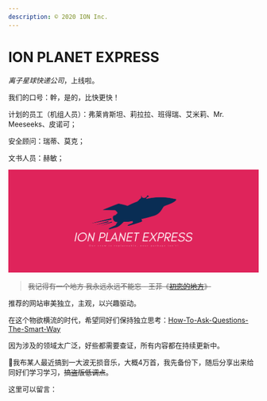 ```yaml
---
description: © 2020 ION Inc.
---
```


# ION PLANET EXPRESS

_离子星球快递公司_，上线啦。

我们的口号：幹，是的，比快更快！

计划的员工（机组人员）：弗莱肯斯坦、莉拉拉、班得瑞、艾米莉、Mr. Meeseeks、皮诺可；

安全顾问：瑞蒂、莫克；

文书人员：赫敏；

![](.gitbook/assets/cover_1.png)

> ~~我记得有一个地方 我永远永远不能忘 - 王菲《~~[~~初恋的地方~~](https://youtu.be/bivSDOvtdYw?list=PL3Zj7X3zAimKFSEflbe-i5hHbnRCgSvec)~~》~~

推荐的网站审美独立，主观，以兴趣驱动。

在这个物欲横流的时代，希望同好们保持独立思考：[How-To-Ask-Questions-The-Smart-Way](https://github.com/ryanhanwu/How-To-Ask-Questions-The-Smart-Way)

因为涉及的领域太广泛，好些都需要查证，所有内容都在持续更新中。

🐸我布某人最近搞到一大波无损音乐，大概4万首，我先备份下，随后分享出来给同好们学习学习，~~搞盗版低调点~~。

这里可以留言：



